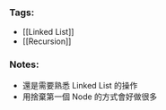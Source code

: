 ### Tags:
- [[Linked List]]
- [[Recursion]]
### Notes:
 - 還是需要熟悉 Linked List 的操作
 - 用捨棄第一個 Node 的方式會好做很多
